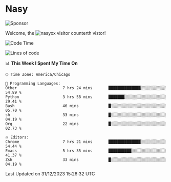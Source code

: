 # Nasy

<!--
<p align="center">
<img height="200" src="https://github-readme-stats.vercel.app/api?username=nasyxx&count_private=true&show_icons=true&theme=dracula&include_all_commits=true"/>
<img height="200" src="https://github-readme-stats.vercel.app/api/top-langs/?username=nasyxx&theme=dracula&hide=html,jupyter+notebook&count_private=true&show_icons=true"/>
</p>

  
----------------
-->

![Sponsor](https://img.shields.io/static/v1.svg?label=Sponsor&message=%E2%9D%A4&logo=GitHub&style=flat&color=pink)
 
Welcome, the ![nasyxx visitor counter](https://count.getloli.com/get/@nasyxx?theme=rule34)th vistor!
 
<!--START_SECTION:waka-->
![Code Time](http://img.shields.io/badge/Code%20Time-4%2C173%20hrs%2046%20mins-blue)

![Lines of code](https://img.shields.io/badge/From%20Hello%20World%20I%27ve%20Written-6.3%20million%20lines%20of%20code-blue)

📊 **This Week I Spent My Time On** 

```text
🕑︎ Time Zone: America/Chicago

💬 Programming Languages: 
Other                    7 hrs 24 mins       ██████████████░░░░░░░░░░░   54.89 % 
Python                   3 hrs 58 mins       ███████░░░░░░░░░░░░░░░░░░   29.41 % 
Bash                     46 mins             █░░░░░░░░░░░░░░░░░░░░░░░░   05.70 % 
sh                       33 mins             █░░░░░░░░░░░░░░░░░░░░░░░░   04.19 % 
Org                      22 mins             █░░░░░░░░░░░░░░░░░░░░░░░░   02.73 % 

🔥 Editors: 
Chrome                   7 hrs 21 mins       ██████████████░░░░░░░░░░░   54.44 % 
Emacs                    5 hrs 35 mins       ██████████░░░░░░░░░░░░░░░   41.37 % 
Zsh                      33 mins             █░░░░░░░░░░░░░░░░░░░░░░░░   04.19 % 
```


 Last Updated on 31/12/2023 15:26:32 UTC
<!--END_SECTION:waka-->

<!-- ![visitors](https://visitor-badge.laobi.icu/badge?page_id=nasyxx.nasyxx) -->
